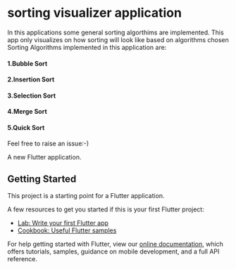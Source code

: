 # sorting visualizer application

In this applications some general sorting algorthims are implemented. This app only visualizes on how sorting will look like based on algorithms chosen
Sorting Algorithms implemented in this application are:
#### 1.Bubble Sort
#### 2.Insertion Sort
#### 3.Selection Sort
#### 4.Merge Sort
#### 5.Quick Sort

Feel free to raise an issue:-) 

A new Flutter application.

## Getting Started

This project is a starting point for a Flutter application.

A few resources to get you started if this is your first Flutter project:

- [Lab: Write your first Flutter app](https://flutter.dev/docs/get-started/codelab)
- [Cookbook: Useful Flutter samples](https://flutter.dev/docs/cookbook)

For help getting started with Flutter, view our
[online documentation](https://flutter.dev/docs), which offers tutorials,
samples, guidance on mobile development, and a full API reference.
